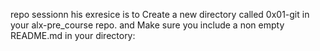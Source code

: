 
repo sessionn
his exresice is to Create a new directory called 0x01-git in your alx-pre_course repo. and Make sure you include a non empty README.md in your directory:

